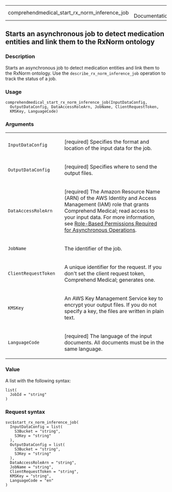 <table style="width: 100%;">
<tbody>
<tr class="odd">
<td>comprehendmedical_start_rx_norm_inference_job</td>
<td style="text-align: right;">R Documentation</td>
</tr>
</tbody>
</table>

## Starts an asynchronous job to detect medication entities and link them to the RxNorm ontology

### Description

Starts an asynchronous job to detect medication entities and link them
to the RxNorm ontology. Use the `describe_rx_norm_inference_job`
operation to track the status of a job.

### Usage

    comprehendmedical_start_rx_norm_inference_job(InputDataConfig,
      OutputDataConfig, DataAccessRoleArn, JobName, ClientRequestToken,
      KMSKey, LanguageCode)

### Arguments

<table>
<colgroup>
<col style="width: 35%" />
<col style="width: 65%" />
</colgroup>
<tbody>
<tr class="odd">
<td><code
id="comprehendmedical_start_rx_norm_inference_job_:_InputDataConfig">InputDataConfig</code></td>
<td><p>[required] Specifies the format and location of the input data
for the job.</p></td>
</tr>
<tr class="even">
<td><code
id="comprehendmedical_start_rx_norm_inference_job_:_OutputDataConfig">OutputDataConfig</code></td>
<td><p>[required] Specifies where to send the output files.</p></td>
</tr>
<tr class="odd">
<td><code
id="comprehendmedical_start_rx_norm_inference_job_:_DataAccessRoleArn">DataAccessRoleArn</code></td>
<td><p>[required] The Amazon Resource Name (ARN) of the AWS Identity and
Access Management (IAM) role that grants Comprehend Medical; read access
to your input data. For more information, see <a
href="https://docs.aws.amazon.com/comprehend-medical/latest/dev/security-iam-permissions.html#auth-role-permissions-med">Role-Based
Permissions Required for Asynchronous Operations</a>.</p></td>
</tr>
<tr class="even">
<td><code
id="comprehendmedical_start_rx_norm_inference_job_:_JobName">JobName</code></td>
<td><p>The identifier of the job.</p></td>
</tr>
<tr class="odd">
<td><code
id="comprehendmedical_start_rx_norm_inference_job_:_ClientRequestToken">ClientRequestToken</code></td>
<td><p>A unique identifier for the request. If you don't set the client
request token, Comprehend Medical; generates one.</p></td>
</tr>
<tr class="even">
<td><code
id="comprehendmedical_start_rx_norm_inference_job_:_KMSKey">KMSKey</code></td>
<td><p>An AWS Key Management Service key to encrypt your output files.
If you do not specify a key, the files are written in plain
text.</p></td>
</tr>
<tr class="odd">
<td><code
id="comprehendmedical_start_rx_norm_inference_job_:_LanguageCode">LanguageCode</code></td>
<td><p>[required] The language of the input documents. All documents
must be in the same language.</p></td>
</tr>
</tbody>
</table>

### Value

A list with the following syntax:

    list(
      JobId = "string"
    )

### Request syntax

    svc$start_rx_norm_inference_job(
      InputDataConfig = list(
        S3Bucket = "string",
        S3Key = "string"
      ),
      OutputDataConfig = list(
        S3Bucket = "string",
        S3Key = "string"
      ),
      DataAccessRoleArn = "string",
      JobName = "string",
      ClientRequestToken = "string",
      KMSKey = "string",
      LanguageCode = "en"
    )
